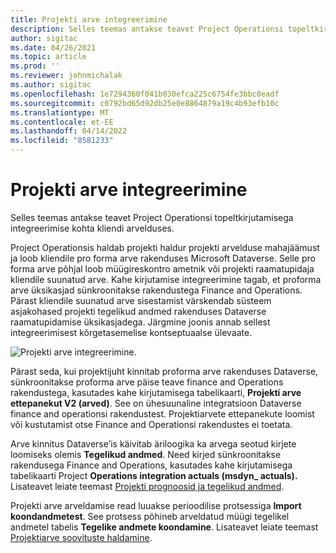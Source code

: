 ```yaml
---
title: Projekti arve integreerimine
description: Selles teemas antakse teavet Project Operationsi topeltkirjutamisega integreerimise kohta kliendi arvelduses.
author: sigitac
ms.date: 04/26/2021
ms.topic: article
ms.prod: ''
ms.reviewer: johnmichalak
ms.author: sigitac
ms.openlocfilehash: 1e7294360f041b030efca225c6754fe3bbc0eadf
ms.sourcegitcommit: c0792bd65d92db25e0e8864879a19c4b93efb10c
ms.translationtype: MT
ms.contentlocale: et-EE
ms.lasthandoff: 04/14/2022
ms.locfileid: "8581233"
---
```

# <a name="project-invoice-integration"></a>Projekti arve integreerimine

Selles teemas antakse teavet Project Operationsi topeltkirjutamisega integreerimise kohta kliendi arvelduses.

Project Operationsis haldab projekti haldur projekti arvelduse mahajäämust ja loob kliendile pro forma arve rakenduses Microsoft Dataverse. Selle pro forma arve põhjal loob müügireskontro ametnik või projekti raamatupidaja kliendile suunatud arve. Kahe kirjutamise integreerimine tagab, et proforma arve üksikasjad sünkroonitakse rakendustega Finance and Operations. Pärast kliendile suunatud arve sisestamist värskendab süsteem asjakohased projekti tegelikud andmed rakenduses Dataverse raamatupidamise üksikasjadega. Järgmine joonis annab sellest integreerimisest kõrgetasemelise kontseptuaalse ülevaate.

   ![Projekti arve integreerimine.](./media/DW5Invoicing.png)

Pärast seda, kui projektijuht kinnitab proforma arve rakenduses Dataverse, sünkroonitakse proforma arve päise teave finance and Operations rakendustega, kasutades kahe kirjutamisega tabelikaarti, **Projekti arve ettepanekut V2 (arved)**. See on ühesuunaline integratsioon Dataverse finance and operationsi rakendustest. Projektiarvete ettepanekute loomist või kustutamist otse Finance and Operationsi rakendustes ei toetata.

Arve kinnitus Dataverse’is käivitab äriloogika ka arvega seotud kirjete loomiseks olemis **Tegelikud andmed**. Need kirjed sünkroonitakse rakendusega Finance and Operations, kasutades kahe kirjutamisega tabelikaarti Project **Operations integration actuals (msdyn\_ actuals).** Lisateavet leiate teemast [Projekti prognoosid ja tegelikud andmed](resource-dual-write-estimates-actuals.md). 

Projekti arve arveldamise read luuakse perioodilise protsessiga **Import koondandmetest**. See protsess põhineb arveldatud müügi tegelikel andmetel tabelis **Tegelike andmete koondamine**. Lisateavet leiate teemast [Projektiarve soovituste haldamine](../invoicing/format-update-project-invoice-proposals.md#create-project-invoice-proposals). 
